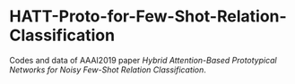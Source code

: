 # HATT-Proto-for-Few-Shot-Relation-Classification
Codes and data of AAAI2019 paper _Hybrid Attention-Based Prototypical Networks for Noisy Few-Shot Relation Classification_.
